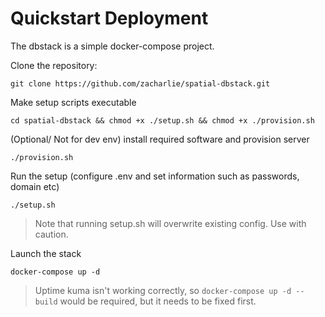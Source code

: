 # Quickstart Deployment

The dbstack is a simple docker-compose project.

Clone the repository:

`git clone https://github.com/zacharlie/spatial-dbstack.git`

Make setup scripts executable

`cd spatial-dbstack && chmod +x ./setup.sh && chmod +x ./provision.sh`

(Optional/ Not for dev env) install required software and provision server

`./provision.sh`

Run the setup (configure .env and set information such as passwords, domain etc)

`./setup.sh`

> Note that running setup.sh will overwrite existing config. Use with caution.

Launch the stack

`docker-compose up -d`

> Uptime kuma isn't working correctly, so `docker-compose up -d --build` would be required, but it needs to be fixed first.
